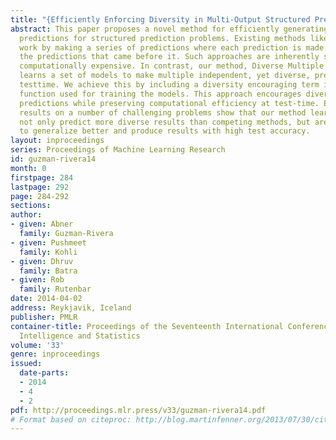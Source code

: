 ```yaml
---
title: "{Efficiently Enforcing Diversity in Multi-Output Structured Prediction}"
abstract: This paper proposes a novel method for efficiently generating multiple diverse
  predictions for structured prediction problems. Existing methods like SDPPs or DivMBest
  work by making a series of predictions where each prediction is made after considering
  the predictions that came before it. Such approaches are inherently sequential and
  computationally expensive. In contrast, our method, Diverse Multiple Choice Learning,
  learns a set of models to make multiple independent, yet diverse, predictions at
  testtime. We achieve this by including a diversity encouraging term in the loss
  function used for training the models. This approach encourages diversity in the
  predictions while preserving computational efficiency at test-time. Experimental
  results on a number of challenging problems show that our method learns models that
  not only predict more diverse results than competing methods, but are also able
  to generalize better and produce results with high test accuracy.
layout: inproceedings
series: Proceedings of Machine Learning Research
id: guzman-rivera14
month: 0
firstpage: 284
lastpage: 292
page: 284-292
sections: 
author:
- given: Abner
  family: Guzman-Rivera
- given: Pushmeet
  family: Kohli
- given: Dhruv
  family: Batra
- given: Rob
  family: Rutenbar
date: 2014-04-02
address: Reykjavik, Iceland
publisher: PMLR
container-title: Proceedings of the Seventeenth International Conference on Artificial
  Intelligence and Statistics
volume: '33'
genre: inproceedings
issued:
  date-parts:
  - 2014
  - 4
  - 2
pdf: http://proceedings.mlr.press/v33/guzman-rivera14.pdf
# Format based on citeproc: http://blog.martinfenner.org/2013/07/30/citeproc-yaml-for-bibliographies/
---
```

